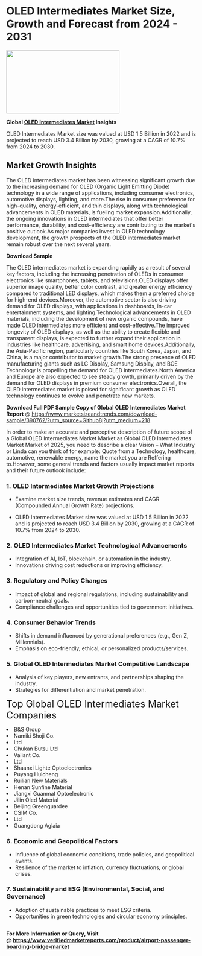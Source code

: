 <H1>OLED Intermediates Market Size, Growth and Forecast from 2024 - 2031</H1><img class="aligncenter size-medium wp-image-584254" src="https://thirdeyenews.in/wp-content/uploads/2024/09/Global-Market-Research-300x168.jpeg" alt="" width="300" height="168" /><p><strong>Global&nbsp;<a href="https://www.marketsizeandtrends.com/download-sample/390762/?utm_source=Github8j?utm_medium=218">OLED Intermediates Market</a> Insights</strong></p><p>OLED Intermediates Market size was valued at USD 1.5 Billion in 2022 and is projected to reach USD 3.4 Billion by 2030, growing at a CAGR of 10.7% from 2024 to 2030.</p><p><h2>Market Growth Insights</h2> <p>The OLED intermediates market has been witnessing significant growth due to the increasing demand for OLED (Organic Light Emitting Diode) technology in a wide range of applications, including consumer electronics, automotive displays, lighting, and more.The rise in consumer preference for high-quality, energy-efficient, and thin displays, along with technological advancements in OLED materials, is fueling market expansion.Additionally, the ongoing innovations in OLED intermediates that offer better performance, durability, and cost-efficiency are contributing to the market's positive outlook.As major companies invest in OLED technology development, the growth prospects of the OLED intermediates market remain robust over the next several years.</p> <p><strong>Download Sample</strong></p> <p>The OLED intermediates market is expanding rapidly as a result of several key factors, including the increasing penetration of OLEDs in consumer electronics like smartphones, tablets, and televisions.OLED displays offer superior image quality, better color contrast, and greater energy efficiency compared to traditional LED displays, which makes them a preferred choice for high-end devices.Moreover, the automotive sector is also driving demand for OLED displays, with applications in dashboards, in-car entertainment systems, and lighting.Technological advancements in OLED materials, including the development of new organic compounds, have made OLED intermediates more efficient and cost-effective.The improved longevity of OLED displays, as well as the ability to create flexible and transparent displays, is expected to further expand their application in industries like healthcare, advertising, and smart home devices.Additionally, the Asia-Pacific region, particularly countries like South Korea, Japan, and China, is a major contributor to market growth.The strong presence of OLED manufacturing giants such as LG Display, Samsung Display, and BOE Technology is propelling the demand for OLED intermediates.North America and Europe are also expected to see steady growth, primarily driven by the demand for OLED displays in premium consumer electronics.Overall, the OLED intermediates market is poised for significant growth as OLED technology continues to evolve and penetrate new markets.<p><span class=""><strong>Download Full PDF Sample Copy of Global OLED Intermediates Market Report</strong> @ <a href="https://www.marketsizeandtrends.com/download-sample/390762/?utm_source=Github8j?utm_medium=218" target="_blank">https://www.marketsizeandtrends.com/download-sample/390762/?utm_source=Github8j?utm_medium=218</a></span></p><p>In order to make an accurate and perceptive description of future scope of a Global&nbsp;OLED Intermediates Market Market as Global&nbsp;OLED Intermediates Market Market of 2025, you need to describe a clear Vision &ndash; What Industry or Linda can you think of for example: Quote from a Technology, healthcare, automotive, renewable energy, name the market you are Reffering to.However, some general trends and factors usually impact market reports and their future outlook include:</p><h3>1.&nbsp;<strong>OLED Intermediates Market Growth Projections</strong></h3><ul><li>Examine market size trends, revenue estimates and CAGR (Compounded Annual Growth Rate) projections.</li><li><p>OLED Intermediates Market size was valued at USD 1.5 Billion in 2022 and is projected to reach USD 3.4 Billion by 2030, growing at a CAGR of 10.7% from 2024 to 2030.</p></li></ul><h3>2.&nbsp;<strong>OLED Intermediates Market Technological Advancements</strong></h3><ul><li>Integration of AI, IoT, blockchain, or automation in the industry.</li><li>Innovations driving cost reductions or improving efficiency.</li></ul><h3>3.&nbsp;<strong>Regulatory and Policy Changes</strong></h3><ul><li>Impact of global and regional regulations, including sustainability and carbon-neutral goals.</li><li>Compliance challenges and opportunities tied to government initiatives.</li></ul><h3>4.&nbsp;<strong>Consumer Behavior Trends</strong></h3><ul><li>Shifts in demand influenced by generational preferences (e.g., Gen Z, Millennials).</li><li>Emphasis on eco-friendly, ethical, or personalized products/services.</li></ul><h3>5.&nbsp;<strong>Global OLED Intermediates Market Competitive Landscape</strong></h3><ul><li>Analysis of key players, new entrants, and partnerships shaping the industry.</li><li>Strategies for differentiation and market penetration.</li></ul><p data-pm-slice="1 1 []"><span style="color: inherit; font-family: inherit; font-size: 25px;">Top Global OLED Intermediates Market Companies</span></p><div class="" data-test-id=""><p><li>B&S Group</li><li> Namiki Shoji Co.</li><li> Ltd</li><li> Chukan Butsu Ltd</li><li> Valiant Co.</li><li> Ltd</li><li> Shaanxi Lighte Optoelectronics</li><li> Puyang Huicheng</li><li> Ruilian New Materials</li><li> Henan Sunfine Material</li><li> Jiangxi Guanmat Optoelectronic</li><li> Jilin Oled Material</li><li> Beijing Greenguardee</li><li> CSIM Co.</li><li> Ltd</li><li> Guangdong Aglaia</li></p></div><h3>6.&nbsp;<strong>Economic and Geopolitical Factors</strong></h3><ul><li>Influence of global economic conditions, trade policies, and geopolitical events.</li><li>Resilience of the market to inflation, currency fluctuations, or global crises.</li></ul><h3>7.&nbsp;<strong>Sustainability and ESG (Environmental, Social, and Governance)</strong></h3><ul><li>Adoption of sustainable practices to meet ESG criteria.</li><li>Opportunities in green technologies and circular economy principles.</li></ul><h2><strong style="font-size: 14px;">For More Information or Query, Visit @&nbsp;</strong><a style="background-color: #ffffff; font-size: 14px;" href="https://www.marketsizeandtrends.com/report/oled-intermediates-market/" target="_blank">https://www.verifiedmarketreports.com/product/airport-passenger-boarding-bridge-market</a></h2>